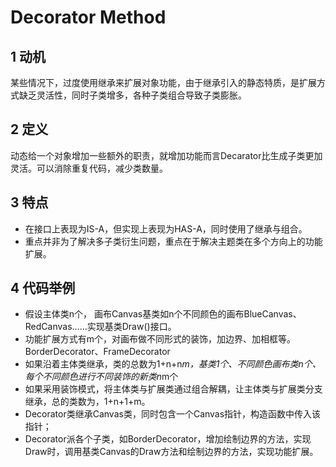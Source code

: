 # Decorator Method
## 1 动机
某些情况下，过度使用继承来扩展对象功能，由于继承引入的静态特质，是扩展方式缺乏灵活性，同时子类增多，各种子类组合导致子类膨胀。
## 2 定义
动态给一个对象增加一些额外的职责，就增加功能而言Decarator比生成子类更加灵活。可以消除重复代码，减少类数量。
## 3 特点
- 在接口上表现为IS-A，但实现上表现为HAS-A，同时使用了继承与组合。
- 重点并非为了解决多子类衍生问题，重点在于解决主题类在多个方向上的功能扩展。
## 4 代码举例
- 假设主体类n个， 画布Canvas基类如n个不同颜色的画布BlueCanvas、RedCanvas……实现基类Draw()接口。
- 功能扩展方式有m个，对画布做不同形式的装饰，加边界、加相框等。BorderDecorator、FrameDecorator
- 如果沿着主体类继承，类的总数为1+n+n*m，基类1个、不同颜色画布类n个、每个不同颜色进行不同装饰的新类n*m个
- 如果采用装饰模式，将主体类与扩展类通过组合解耦，让主体类与扩展类分支继承，总的类数为，1+n+1+m。
- Decorator类继承Canvas类，同时包含一个Canvas指针，构造函数中传入该指针；
- Decorator派各个子类，如BorderDecorator，增加绘制边界的方法，实现Draw时，调用基类Canvas的Draw方法和绘制边界的方法，实现功能扩展。